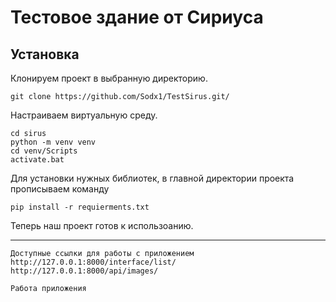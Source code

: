 # Тестовое здание от Сириуса
## Установка

Клонируем проект в выбранную директорию.

````
git clone https://github.com/Sodx1/TestSirus.git/
````

Настраиваем виртуальную среду.

````
cd sirus
python -m venv venv
cd venv/Scripts
activate.bat
````

Для установки нужных библиотек, в главной директории проекта прописываем команду

````
pip install -r requierments.txt 
````

Теперь наш проект готов к использоанию.

---

````
Доступные ссылки для работы с приложением
http://127.0.0.1:8000/interface/list/
http://127.0.0.1:8000/api/images/
````


````
Работа приложения
````
